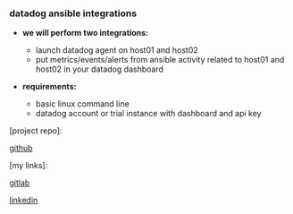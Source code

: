 ### datadog ansible integrations

- **we will perform two integrations:**
  - launch datadog agent on host01 and host02
  - put metrics/events/alerts from ansible activity related to host01 and host02 in your datadog dashboard


- **requirements:**
  * basic linux command line
  * datadog account or trial instance with dashboard and api key


[project repo]:

[github](https://github.com/Sayre-Tnunu/katacoda-scenarios/)

[my links]:

[gitlab](https://gitlab.com/asayre)

[linkedin](https://www.linkedin.com/in/anthony-sayre-1a92263a/)
